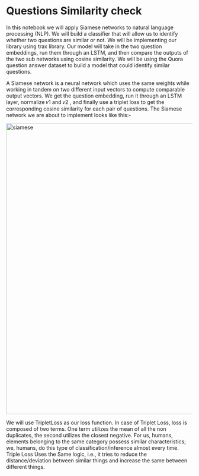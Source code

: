 # Questions Similarity check
In this notebook we will apply Siamese networks to natural language processing (NLP). We will build a classifier that will allow us to identify whether two questions are similar or not. We will be implementing our library using trax library. Our model will take in the two question embeddings, run them through an LSTM, and then compare the outputs of the two sub networks using cosine similarity. We will be using the Quora question answer dataset to build a model that could identify similar questions.

A Siamese network is a neural network which uses the same weights while working in tandem on two different input vectors to compute comparable output vectors. We get the question embedding, run it through an LSTM layer, normalize 𝑣1 and 𝑣2 , and finally use a triplet loss to get the corresponding cosine similarity for each pair of questions. The Siamese network we are about to implement looks like this:-

   <img width="783" alt="siamese" src="https://user-images.githubusercontent.com/55757910/177485069-49d26def-bfde-4464-939f-bc0e0a7f2732.png">

We will use TripletLoss as our loss function. In case of Triplet Loss, loss is composed of two terms. One term utilizes the mean of all the non duplicates, the second utilizes the closest negative. For us, humans, elements belonging to the same category possess similar characteristics; we, humans, do this type of classification/inference almost every time. Triple Loss Uses the Same logic, i.e., it tries to reduce the distance/deviation between similar things and increase the same between different things.
